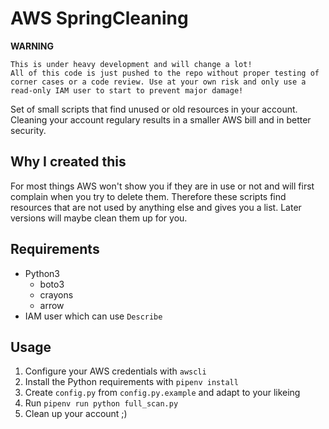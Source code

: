 # AWS SpringCleaning

**WARNING**
```
This is under heavy development and will change a lot!
All of this code is just pushed to the repo without proper testing of corner cases or a code review. Use at your own risk and only use a read-only IAM user to start to prevent major damage!
```

Set of small scripts that find unused or old resources in your account. Cleaning
your account regulary results in a smaller AWS bill and in better security.

## Why I created this

For most things AWS won't show you if they are in use or not and will first
complain when you try to delete them. Therefore these scripts find resources
that are not used by anything else and gives you a list. Later versions will
maybe clean them up for you.

## Requirements
  * Python3
    * boto3
    * crayons
    * arrow
  * IAM user which can use `Describe`

## Usage
  1. Configure your AWS credentials with `awscli`
  2. Install the Python requirements with `pipenv install`
  3. Create `config.py` from `config.py.example` and adapt to your likeing
  3. Run `pipenv run python full_scan.py`
  4. Clean up your account ;)